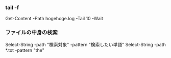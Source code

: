 ### tail -f

Get-Content -Path hogehoge.log -Tail 10 -Wait

### ファイルの中身の検索
Select-String -path "検索対象" -pattern "検索したい単語"
Select-String -path *.txt -pattern "the"
